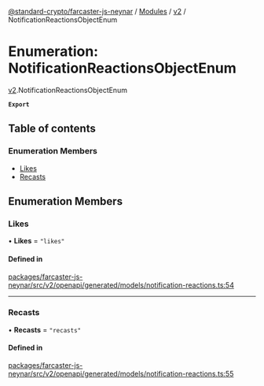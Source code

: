[@standard-crypto/farcaster-js-neynar](../README.md) / [Modules](../modules.md) / [v2](../modules/v2.md) / NotificationReactionsObjectEnum

# Enumeration: NotificationReactionsObjectEnum

[v2](../modules/v2.md).NotificationReactionsObjectEnum

**`Export`**

## Table of contents

### Enumeration Members

- [Likes](v2.NotificationReactionsObjectEnum.md#likes)
- [Recasts](v2.NotificationReactionsObjectEnum.md#recasts)

## Enumeration Members

### Likes

• **Likes** = ``"likes"``

#### Defined in

[packages/farcaster-js-neynar/src/v2/openapi/generated/models/notification-reactions.ts:54](https://github.com/standard-crypto/farcaster-js/blob/main/packages/farcaster-js-neynar/src/v2/openapi/generated/models/notification-reactions.ts#L54)

___

### Recasts

• **Recasts** = ``"recasts"``

#### Defined in

[packages/farcaster-js-neynar/src/v2/openapi/generated/models/notification-reactions.ts:55](https://github.com/standard-crypto/farcaster-js/blob/main/packages/farcaster-js-neynar/src/v2/openapi/generated/models/notification-reactions.ts#L55)
